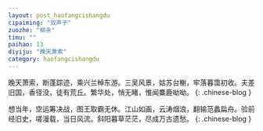 ```yaml
---
layout: post_haofangcishangdu
cipaiming: "双声子"
zuozhe: "柳永"
timu: ""
paihao: 13
diyiju: "晚天萧索"
category: haofangcishangdu
---
```


晚天萧索，断蓬踪迹，乘兴兰棹东游。三吴风景，姑苏台榭，牢落暮霭初收。夫差旧国，香径没，徒有荒丘。繁华处，悄无睹，惟闻麋鹿呦呦。
{: .chinese-blog }

想当年，空运筹决战，图王取霸无休。江山如画，云涛烟浪，翻输范蠡扁舟。验前经旧史，嗟漫载，当日风流。斜阳暮草茫茫，尽成万古遗愁。
{: .chinese-blog }